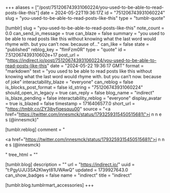 +++
aliases = ["/post/751206743931060224/you-used-to-be-able-to-read-posts-like-this"]
date = 2024-05-22T19:36:17Z
id = "751206743931060224"
slug = "you-used-to-be-able-to-read-posts-like-this"
type = "tumblr-quote"

[tumblr]
slug = "you-used-to-be-able-to-read-posts-like-this"
note_count = 0.0
can_send_in_message = true
can_blaze = false
summary = "you used to be able to read posts like this without knowing what the last word would rhyme with. but you can’t now. because of..."
can_like = false
state = "published"
reblog_key = "fImFzm0R"
type = "quote"
id = 7.512067439310602e+17
post_url = "https://indirect.io/post/751206743931060224/you-used-to-be-able-to-read-posts-like-this"
date = "2024-05-22 19:36:17 GMT"
format = "markdown"
text = "you used to be able to read posts like this without knowing what the last word would rhyme with. but you can&rsquo;t now. because of joke"
interactability_blaze = "everyone"
can_reblog = false
is_blocks_post_format = false
id_string = "751206743931060224"
should_open_in_legacy = true
can_reply = false
blog_name = "indirect"
is_blaze_pending = false
interactability_reblog = "everyone"
display_avatar = true
is_blazed = false
timestamp = 1716406577.0
short_url = "https://tmblr.co/ZY3jbyfiqesquu00"
source = "<a href=\"https://twitter.com/innesmck/status/1793259315450515681\">i n n e s (@innesmck)</a>"

[tumblr.reblog]
comment = "<p><a href=\"https://twitter.com/innesmck/status/1793259315450515681\">i n n e s (@innesmck)</a></p>"
tree_html = ""

[tumblr.blog]
description = ""
url = "https://indirect.io/"
uuid = "t:PgyUJU3SA2Klwyt81UWAwQ"
updated = 1739927643.0
can_show_badges = false
name = "indirect"
title = "indirect"

[tumblr.blog.tumblrmart_accessories]
+++
